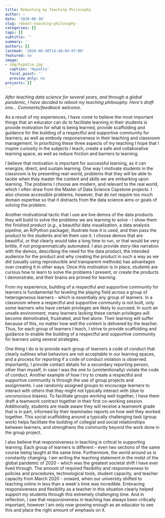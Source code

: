 ```yaml
---
title: Rebooting my Teaching Philosophy
author: ~
date: '2020-08-30'
slug: reboot-teaching-philosophy
categories: []
tags: []
subtitle: ''
summary: ''
authors: []
lastmod: '2020-08-30T14:48:04-07:00'
featured: no
image:
- img/hypatia.jpg
  caption: 'Hypatia'
  focal_point: ''
  preview_only: no
projects: []
---
```


*After teaching data science for several years, and through a global pandemic, I have decided to reboot my teaching philosophy. Here's draft one... Comments/feedback welcome.*

As a result of my experiences, I have come to believe the most important things that an educator can do to facilitate learning in their students is provide motivation for what is being learned, provide scaffolding and guidance for the building of a respectful and supportive community for learners, as well as embody responsiveness in their teaching and classroom management. In prioritizing these three aspects of my teaching I hope that I inspire curiosity in the subjects I teach, create a safe and collaborative learning space, as well as reduce friction and barriers to learning. 

I believe that motivation is important for successful learning, as it can energize, direct, and sustain learning. One way I motivate students in the classroom is by presenting real-world, problems that they will be able to tackle when they master the content and skills we are embarking upon learning. The problems I choose are modern, and relevant to the real world, which I often draw from the Master of Data Science Capstone projects. I also choose accessible problems, however, that do not require too much domain expertise so that it distracts from the data science aims or goals of solving the problem. 

Another motivational tactic that I use are live demos of the data products they will build to solve the problems we are learning to solve - I show them the finished product (*e.g.*, a beautiful data visualization, a data analysis pipeline, an R/Python package), illustrate how it is used, and then pass the product to the students and let them use it. I choose demos that are beautiful, or that clearly would take a long time to run, or that would be very brittle, if not programmatically automated. I also provide story-like narration with the demos, describing the need for the data product, the intended audience for the product and why creating the product in such a way as we did (usually using reproducible and transparent methods) has advantages over creating it in other ways. Once this motivation is in place, students are curious how to learn to solve the problems I present, or create the products I demonstrate, and their brains are primed for learning. 

From my experience, building of a respectful and supportive community for learners is fundamental for leveling the playing field across a group of heterogeneous learners - which is essentially any group of learners. In a classroom where a respectful and supportive community is not built, only some learners who have certain privileges are likely to succeed. In such an unsafe environment, many learners lacking these certain privileges will become demotivated, frustrated, and feel alone. Their learning will suffer because of this, no matter how well the content is delivered by the teacher. Thus, for each group of learners I teach, I strive to provide scaffolding and guidance to enable the building of a respectful and supportive community for learners using several strategies. 

One thing I do is to provide each group of learners a code of conduct that clearly outlines what behaviors are not acceptable in our learning spaces, and a process for reporting if a code of conduct violation is observed. Importantly, I provide contact details for a secondary reporting person, other than myself, in case I was the one to (unintentionally) violate the code of conduct. Another example of how I try to create a respectful and supportive community is through the use of group projects and assignments. I use randomly assigned groups to encourage learners to interact with others that they might not typically interact with (due to unconscious biases). To facilitate groups working well together, I have them draft a teamwork contract together in their first co-working session. Additionally, students are made aware they will receive a teamwork grade that is in part, informed by their teammates reports on how well they worked together. This social scaffolding around a typically challenging task (group work) helps facilitate the building of collegial and social relationships between learners, and strengthens the community beyond the work done in the group project.

I also believe that responsiveness in teaching is critical to supporting learning. Each group of learners is different - even two sections of the same course being taught at the same time. Furthermore, the world around us is constantly changing. I am writing the teaching statement in the midst of the global pandemic of 2020 - which was the greatest societal shift I have ever lived through. The amount of required flexibility and responsiveness to policies and procedures, technological tools, student capacity, and teacher capacity from March 2020 - onward, when our university shifted to teaching online in less than a week's time was incredible. Embracing responsiveness and flexibility as a teacher in this situation clearly helped support my students through this extremely challenging time. And in reflection, I see that responsiveness in teaching has always been critically important, however I am only now growing enough as an educator to see this and place the right amount of emphasis on it. 